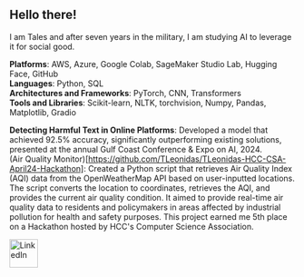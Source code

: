 ## Hello there!

I am Tales and after seven years in the military, I am studying AI to leverage it for social good.

**Platforms**: AWS, Azure, Google Colab, SageMaker Studio Lab, Hugging Face, GitHub<br>
**Languages**: Python, SQL<br>
**Architectures and Frameworks**: PyTorch, CNN, Transformers<br>
**Tools and Libraries**: Scikit-learn, NLTK, torchvision, Numpy, Pandas, Matplotlib, Gradio  

**Detecting Harmful Text in Online Platforms**: Developed a model that achieved 92.5% accuracy, significantly outperforming existing solutions, presented at the annual Gulf Coast Conference & Expo on AI, 2024.<br>
(Air Quality Monitor)[https://github.com/TLeonidas/TLeonidas-HCC-CSA-April24-Hackathon]: Created a Python script that retrieves Air Quality Index (AQI) data from the OpenWeatherMap API based on user-inputted locations. The script converts the location to coordinates, retrieves the AQI, and provides the current air quality condition. It aimed to provide real-time air quality data to residents and policymakers in areas affected by industrial pollution for health and safety purposes. This project earned me 5th place on a Hackathon hosted by HCC's Computer Science Association.

<a href="https://www.linkedin.com/in/tales-leonidas/" target="_blank">
    <img src="https://cdn.jsdelivr.net/npm/simple-icons@v3/icons/linkedin.svg" alt="LinkedIn" style="width:50px;height:50px;">
</a>
